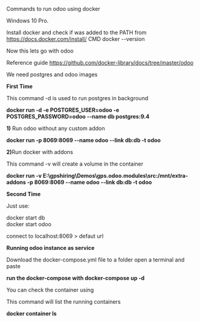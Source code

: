 Commands to run odoo using docker

Windows 10 Pro.

Install docker and check if was added to the PATH
from https://docs.docker.com/install/
CMD docker --version

Now this lets go with odoo

Reference guide https://github.com/docker-library/docs/tree/master/odoo

We need postgres and odoo images

<strong>First Time</strong>

This command -d is used to run postgres in background

<strong>docker run -d -e POSTGRES_USER=odoo -e POSTGRES_PASSWORD=odoo --name db postgres:9.4</strong>

<strong>1)</strong> Run odoo without any custom addon

<strong>docker run -p 8069:8069 --name odoo --link db:db -t odoo</strong>


<strong>2)</strong>Run docker with addons

This command -v will create a volume in the container

<strong>docker run -v E:\gpshiring\Demos\gps.odoo.modules\src:/mnt/extra-addons -p 8069:8069 --name odoo --link db:db -t odoo</strong>

<strong>Second Time</strong>

Just use:

 docker start db <br/>
 docker start odoo
 
connect to localhost:8069 > defaut url

<strong>Running odoo instance as service</strong>

Download the docker-compose.yml file to a folder open a terminal and paste

<strong>run the docker-compose with docker-compose up -d</strong>

You can check the container using 

This command will list the running containers

<strong>docker container ls</strong>

